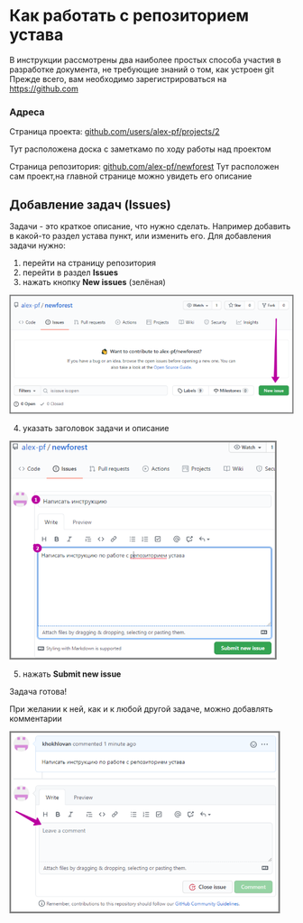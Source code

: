 # Как работать с репозиторием устава

В инструкции рассмотрены два наиболее простых способа участия в разработке документа, не требующие знаний о том, как устроен git
Прежде всего, вам необходимо зарегистрироваться на https://github.com

### Адреса

Страница проекта: [github.com/users/alex-pf/projects/2](https://github.com/users/alex-pf/projects/2)

Тут расположена доска с заметкамо по ходу работы над проектом

Страница репозитория: [github.com/alex-pf/newforest](https://github.com/alex-pf/newforest)
Тут расположен сам проект,на главной странице можно увидеть его описание

## Добавление задач (Issues)

Задачи - это краткое описание, что нужно сделать. Например добавить в какой-то раздел устава пункт, или изменить его.
Для добавления задачи нужно:

1) перейти на страницу репозитория
2) перейти в раздел **Issues** 
3) нажать кнопку **New issues** (зелёная)

![addnew.png](img/addnew.png)

4) указать заголовок задачи и описание

![issueform.png](img/issueform.png)

5) нажать **Submit new issue**

Задача готова!

При желании к ней, как и к любой другой задаче, можно добавлять комментарии 

![commentsform.png](img/commentsform.png)
